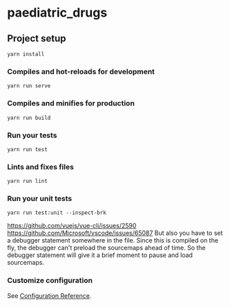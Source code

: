 # paediatric_drugs

## Project setup
```
yarn install
```

### Compiles and hot-reloads for development
```
yarn run serve
```

### Compiles and minifies for production
```
yarn run build
```

### Run your tests
```
yarn run test
```

### Lints and fixes files
```
yarn run lint
```

### Run your unit tests
```
yarn run test:unit --inspect-brk
```
https://github.com/vuejs/vue-cli/issues/2590
https://github.com/Microsoft/vscode/issues/65087
But also you have to set a debugger statement somewhere in the file.
Since this is compiled on the fly, the debugger can't preload the sourcemaps ahead of time. So the debugger statement will give it a brief moment to pause and load sourcemaps.

### Customize configuration
See [Configuration Reference](https://cli.vuejs.org/config/).
